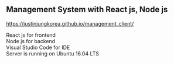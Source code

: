 ## Management System with React js, Node js

https://justinjungkorea.github.io/management_client/

React js for frontend\
Node js for backend\
Visual Studio Code for IDE\
Server is running on Ubuntu 16.04 LTS

